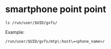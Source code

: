# smartphone point point

```
ls /run/user/$UID/gvfs/
```

Example:

```
/run/user/$UID/gvfs/mtp\:host\=<phone_name>/
```